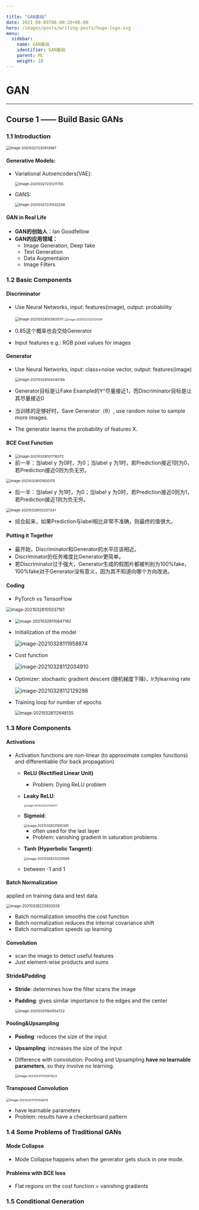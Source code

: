 ```yaml
---

title: "GAN基础"
date: 2021-08-05T06:00:20+06:00
hero: /images/posts/writing-posts/hugo-logo.svg
menu:
  sidebar:
    name: GAN基础
    identifier: GAN基础
    parent: ML
    weight: 10
---
```


# GAN

---

## Course 1 —— Build Basic GANs

### 1.1 Introduction

<img src="/images/posts/ML/image-20210327230913987.png" alt="image-20210327230913987" style="zoom:67%;" /> 

#### **Generative Models:**

* Variational Autoencoders(VAE):

   <img src="/images/posts/ML/image-20210327231211755.png" alt="image-20210327231211755" style="zoom:67%;" /> 

* GANS: 

  <img src="/images/posts/ML/image-20210327231532258.png" alt="image-20210327231532258" style="zoom:67%;" /> 

#### **GAN in Real Life**

* **GAN的创始人**：Ian Goodfellow
* **GAN的应用领域：**
  * Image Generation, Deep fake
  * Text Generation
  * Data Augmentaion
  * Image Filters

### 1.2 Basic Components

#### Discriminator

* Use Neural Networks, input: features(image), output: probability

  <img src="/images/posts/ML/image-20210328103833111.png" alt="image-20210328103833111" style="zoom:67%;" /> 

  <img src="/images/posts/ML/image-20210327233724319.png" alt="image-20210327233724319" style="zoom:50%;" /> 

* 0.85这个概率也会交给Generator

* Input features e.g.: RGB pixel values for images

#### Generator

* Use Neural Networks, input: class+noise vector, output: features(image)

  <img src="/images/posts/ML/image-20210328104045156.png" alt="image-20210328104045156" style="zoom:67%;" />   

* Generator目标是让Fake Example的Y^尽量接近1，而Discriminator目标是让其尽量接近0

* 当训练的足够好时，Save Generator（θ）, use random noise to sample more images. 

* The generator learns the probability of features X.

####  BCE Cost Function

* <img src="/images/posts/ML/image-20210328101716372.png" alt="image-20210328101716372" style="zoom:67%;" /> 
* 前一半：当label y 为0时，为0；当label y 为1时，若Prediction接近1则为0，若Prediction接近0则为负无穷。

<img src="/images/posts/ML/image-20210328101920175.png" alt="image-20210328101920175" style="zoom:67%;" /> 

* 后一半：当label y 为1时，为0；当label y 为0时，若Prediction接近0则为1，若Prediction接近1则为负无穷。

<img src="/images/posts/ML/image-20210328102207241.png" alt="image-20210328102207241" style="zoom:67%;" /> 

* 综合起来，如果Prediction与label相比非常不准确，则最终的值很大。

#### Putting it Together

* 最开始，Discriminator和Generator的水平应该相近。
* Discriminator的任务难度比Generator更简单。
* 若Discriminator过于强大，Generator生成的假图片都被判别为100%fake，100%fake对于Generator没有意义，因为其不知道向哪个方向改进。

#### Coding

* PyTorch vs TensorFlow

<img src="/images/posts/ML/image-20210328105037161.png" alt="image-20210328105037161" style="zoom:80%;" /> 

* <img src="/images/posts/ML/image-20210328110647182.png" alt="image-20210328110647182" style="zoom:77%;" />  

* Initialization of the model

  ![image-20210328111958874](/images/posts/ML/image-20210328111958874.png) 

* Cost function

  ![image-20210328112034910](/images/posts/ML/image-20210328112034910.png) 

* Optimizer: stochastic gradient descent (随机梯度下降)，lr为learning rate

  ![image-20210328112129298](/images/posts/ML/image-20210328112129298.png) 

* Training loop for number of epochs

  <img src="/images/posts/ML/image-20210328112648135.png" alt="image-20210328112648135" style="zoom:80%;" /> 

### 1.3 More Components

#### Activations

* Activation functions are non-linear (to approximate complex functions) and differentiable (for back propagation)

  * **ReLU (Rectified Linear Unit)**

      * Problem: Dying ReLU problem

  * **Leaky ReLU**:

      <img src="/images/posts/ML/image-20210328221554677.png" alt="image-20210328221554677" style="zoom:45%;" />  

  * **Sigmoid**:
  
      <img src="/images/posts/ML/image-20210328221950385.png" alt="image-20210328221950385" style="zoom:60%;" />  
      
      * often used for the last layer
      * Problem: vanishing gradient in saturation problems

     

  * **Tanh (Hyperbolic Tangent)**:
  
    <img src="/images/posts/ML/image-20210328222228586.png" alt="image-20210328222228586" style="zoom:60%;" />  
  
  * between -1 and 1
  
     

#### Batch Normalization

applied on training data and test data.

<img src="/images/posts/ML/image-20210328223933028.png" alt="image-20210328223933028" style="zoom:70%;" /> 

* Batch normalization smooths the cost function
* Batch normalization reduces the internal covariance shift
* Batch normalization speeds up learning

#### Convolution

* scan the image to detect useful features
* Just element-wise products and sums

#### Stride&Padding

* **Stride**: determines how the filter scans the image

* **Padding**: gives similar importance to the edges and the center

  <img src="/images/posts/ML/image-20210331164954722.png" alt="image-20210331164954722" style="zoom:67%;" /> 

#### Pooling&Upsampling

* **Pooling**: reduces the size of the input

* **Upsampling**: increases the size of the input

* Difference with convolution: Pooling and Upsampling **have no learnable parameters**, so they involve no learning.

  <img src="/images/posts/ML/image-20210331170057623.png" alt="image-20210331170057623" style="zoom:57%;" /> 

#### Transposed Convolution

<img src="/images/posts/ML/image-20210331170744678.png" alt="image-20210331170744678" style="zoom:57%;" /> 

* have learnable parameters
* Problem: results have a checkerboard pattern

### 1.4 Some Problems of Traditional GANs

#### Mode Collapse

* Mode Collapse happens when the generator gets stuck in one mode.

#### Problems with BCE loss

* Flat regions on the cost function = vanishing gradients

### 1.5 Conditional Generation

